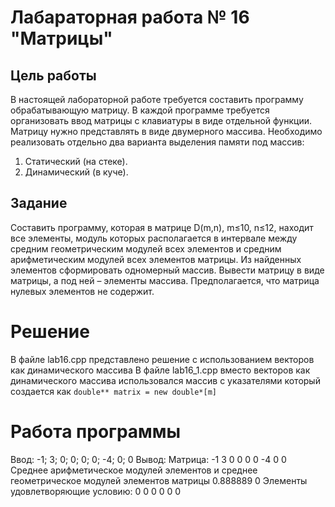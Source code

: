 # Лабараторная работа № 16  "Матрицы"

## Цель работы
В настоящей лабораторной работе требуется составить программу
обрабатывающую матрицу. В каждой программе требуется организовать
ввод матрицы с клавиатуры в виде отдельной функции. Матрицу нужно
представлять в виде двумерного массива.
Необходимо реализовать отдельно два варианта выделения памяти под
массив:
1. Статический (на стеке).
2. Динамический (в куче).

## Задание
Составить программу, которая в матрице D(m,n), m≤10, n≤12, находит все
элементы, модуль которых располагается в интервале между средним
геометрическим модулей всех элементов и средним арифметическим
модулей всех элементов матрицы. Из найденных элементов сформировать
одномерный массив. Вывести матрицу в виде матрицы, а под ней – элементы
массива. Предполагается, что матрица нулевых элементов не содержит.

# Решение
В файле lab16.cpp представлено решение с использованием векторов как динамического массива
В файле lab16_1.cpp вместо векторов как динамического массива использовался массив с указателями который создается как `double** matrix = new double*[m]`

# Работа программы
Ввод:
-1; 3; 0; 0; 0; 0; -4; 0; 0
Вывод:
Матрица:
-1  3  0
0  0  0
-4  0  0
Среднее арифметическое модулей элементов и среднее геометрическое модулей элементов матрицы
0.888889 0
Элементы удовлетворяющие условию:
0 0 0 0 0 0